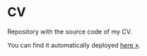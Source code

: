 # CV

Repository with the source code of my CV.

You can find it automatically deployed [here &#187;](https://ildyria.github.io/cv/cv.pdf).